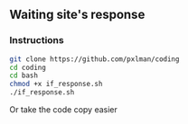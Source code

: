 ## Waiting site's response

### Instructions

```bash
git clone https://github.com/pxlman/coding
cd coding
cd bash
chmod +x if_response.sh
./if_response.sh
```

Or take the code copy easier
